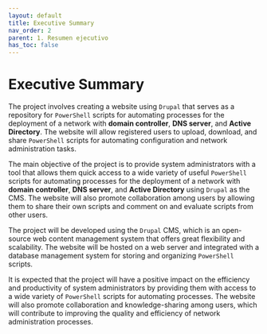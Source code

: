 ```yaml
---
layout: default
title: Executive Summary
nav_order: 2
parent: 1. Resumen ejecutivo
has_toc: false
---
```


# Executive Summary

The project involves creating a website using `Drupal`  that serves as a repository for `PowerShell` scripts for automating processes for the deployment of a network with **domain controller**, **DNS server**, and **Active Directory**. The website will allow registered users to upload, download, and share `PowerShell` scripts for automating configuration and network administration tasks.

The main objective of the project is to provide system administrators with a tool that allows them quick access to a wide variety of useful `PowerShell` scripts for automating processes for the deployment of a network with **domain controller**, **DNS server**, and **Active Directory** using `Drupal` as the CMS. The website will also promote collaboration among users by allowing them to share their own scripts and comment on and evaluate scripts from other users.

The project will be developed using the `Drupal` CMS, which is an open-source web content management system that offers great flexibility and scalability. The website will be hosted on a web server and integrated with a database management system for storing and organizing `PowerShell` scripts.

It is expected that the project will have a positive impact on the efficiency and productivity of system administrators by providing them with access to a wide variety of `PowerShell` scripts for automating processes. The website will also promote collaboration and knowledge-sharing among users, which will contribute to improving the quality and efficiency of network administration processes.
